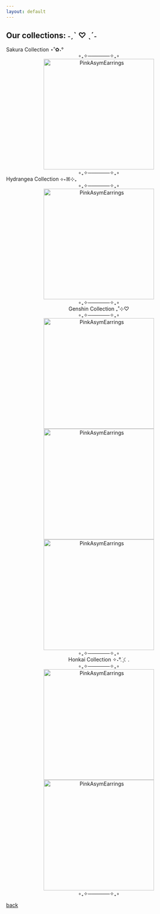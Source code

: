 ```yaml
---
layout: default
---
```


## Our collections: ˗ˏˋ ♡ ˎˊ˗

<div style=text-align: center;">
  Sakura Collection ⋆˚✿˖°
</div>

<div style="text-align: center;">
  ∘₊✧──────✧₊∘
</div>

<div style="text-align: center;">
  <img src="https://github.com/emi-lycheee/peachytao/blob/main/assets/images/sakura%20collection.jpg?raw=true" alt="PinkAsymEarrings" width="300" />
</div>

<div style="text-align: center;">
  ∘₊✧──────✧₊∘
</div>

<div style=text-align: center;">
  Hydrangea Collection ⟡⋆ꕤ⊹₊
</div>

<div style="text-align: center;">
  ∘₊✧──────✧₊∘
</div>

<div style="text-align: center;">
  <img src="https://github.com/emi-lycheee/peachytao/blob/main/assets/images/hydrangea%20collection.jpg?raw=true" alt="PinkAsymEarrings" width="300" />
</div>

<div style="text-align: center;">
  ∘₊✧──────✧₊∘
</div>

<div style="text-align: center;">
  Genshin Collection ₊˚⊹♡
</div>

<div style="text-align: center;">
  ∘₊✧──────✧₊∘
</div>

<div style="text-align: center;">
  <img src="https://github.com/emi-lycheee/peachytao/blob/main/assets/images/raiden.jpg?raw=true" alt="PinkAsymEarrings" width="300" />
</div>

<div style="text-align: center;">
  <img src="https://github.com/emi-lycheee/peachytao/blob/main/assets/images/xiao.jpg?raw=true" alt="PinkAsymEarrings" width="300" />
</div>

<div style="text-align: center;">
  <img src="https://github.com/emi-lycheee/peachytao/blob/main/assets/images/hu%20tao.jpg?raw=true" alt="PinkAsymEarrings" width="300" />
</div>

<div style="text-align: center;">
  ∘₊✧──────✧₊∘
</div>

<div style="text-align: center;">
  Honkai Collection ✧˖°.࣪ ִֶָ☾.
</div>

<div style="text-align: center;">
  ∘₊✧──────✧₊∘
</div>

<div style="text-align: center;">
  <img src="https://github.com/emi-lycheee/peachytao/blob/main/assets/images/dan%20heng.jpg?raw=true" alt="PinkAsymEarrings" width="300" />
</div>

<div style="text-align: center;">
  <img src="https://github.com/emi-lycheee/peachytao/blob/main/assets/images/ruan%20mei.jpg?raw=true" alt="PinkAsymEarrings" width="300" />
</div>

<div style="text-align: center;">
  ∘₊✧──────✧₊∘
</div>

[back](./)
